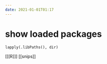 ```yaml
---
date: 2021-01-01T01:17
---
```


# show loaded packages

	lapply(.libPaths(), dir)

[[[R]]]
[[snips]]